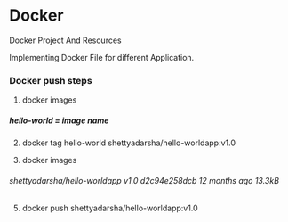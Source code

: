 # Docker
Docker Project And Resources

Implementing Docker File for different Application.

### Docker push steps
1. docker images
##### hello-world  = image name

2. docker tag hello-world shettyadarsha/hello-worldapp:v1.0

3. docker images
  ###### shettyadarsha/hello-worldapp   v1.0        d2c94e258dcb   12 months ago   13.3kB


5. docker push shettyadarsha/hello-worldapp:v1.0
